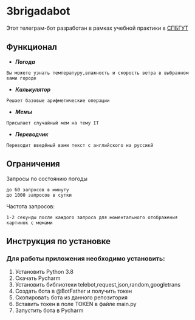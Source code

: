 # 3brigadabot


Этот телеграм-бот разработан в рамках учебной практики в [СПБГУТ](www.sut.ru)

## Функционал

* ***Погода***

```
Вы можете узнать температуру,влажность и скорость ветра в выбранном вами городе
```
* ***Калькулятор***
```
Решает базовые арифметические операции
```
* ***Мемы***
```
Присылает случайный мем на тему IT
```
* ***Переводчик***
```
Переводит введёный вами текст с английского на руссикй
```

## Ограничения

Запросы по состоянию погоды
```
до 60 запросов в минуту
до 1000 запросов в сутки
```
Частота запросов:
```
1-2 секунды после каждого запроса для моментального отображения картинок с мемами
```

## Инструкция по установке

### Для работы приложения необходимо установить:

1) Установить Python 3.8
2) Скачать Pycharm
3) Установить библиотеки telebot,request,json,random,googletrans
4) Создать бота в @BotFather и получить токен
5) Скопировать бота из данного репозитория
6) Вставить токен в поле TOKEN в файле main.py 
7) Запустить бота в Pycharm
